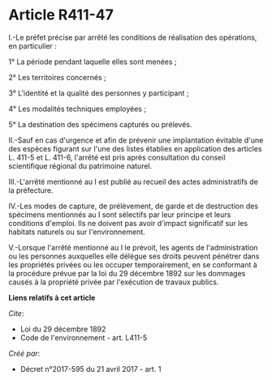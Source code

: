 # Article R411-47

I.-Le préfet précise par arrêté les conditions de réalisation des opérations, en particulier : 

1° La période pendant laquelle elles sont menées ; 

2° Les territoires concernés ; 

3° L'identité et la qualité des personnes y participant ; 

4° Les modalités techniques employées ; 

5° La destination des spécimens capturés ou prélevés. 

II.-Sauf en cas d'urgence et afin de prévenir une implantation évitable d'une des espèces figurant sur l'une des listes
établies en application des articles L. 411-5 et L. 411-6, l'arrêté est pris après consultation du conseil scientifique
régional du patrimoine naturel. 

III.-L'arrêté mentionné au I est publié au recueil des actes administratifs de la préfecture. 

IV.-Les modes de capture, de prélèvement, de garde et de destruction des spécimens mentionnés au I sont sélectifs par leur
principe et leurs conditions d'emploi. Ils ne doivent pas avoir d'impact significatif sur les habitats naturels ou sur
l'environnement. 

V.-Lorsque l'arrêté mentionné au I le prévoit, les agents de l'administration ou les personnes auxquelles elle délègue ses
droits peuvent pénétrer dans les propriétés privées ou les occuper temporairement, en se conformant à la procédure prévue par
la loi du 29 décembre 1892 sur les dommages causés à la propriété privée par l'exécution de travaux publics.

**Liens relatifs à cet article**

_Cite_:

  - Loi du 29 décembre 1892
  - Code de l'environnement - art. L411-5

_Créé par_:

  - Décret n°2017-595 du 21 avril 2017 - art. 1

